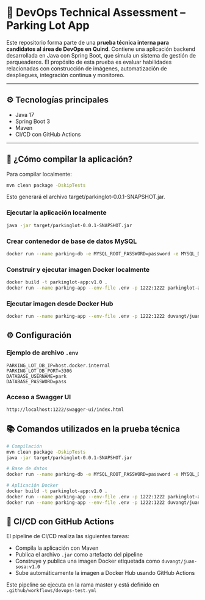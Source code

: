 # 🧪 DevOps Technical Assessment – Parking Lot App

Este repositorio forma parte de una **prueba técnica interna para candidatos al área de DevOps en Quind**. Contiene una aplicación backend desarrollada en Java con Spring Boot, que simula un sistema de gestión de parqueaderos. El propósito de esta prueba es evaluar habilidades relacionadas con construcción de imágenes, automatización de despliegues, integración continua y monitoreo.

---

## ⚙️ Tecnologías principales

- Java 17
- Spring Boot 3
- Maven
- CI/CD con GitHub Actions


---

## 🚀 ¿Cómo compilar la aplicación?

Para compilar localmente:

```bash
mvn clean package -DskipTests
```
Esto generará el archivo target/parkinglot-0.0.1-SNAPSHOT.jar.

### Ejecutar la aplicación localmente

```bash
java -jar target/parkinglot-0.0.1-SNAPSHOT.jar
```

### Crear contenedor de base de datos MySQL

```bash
docker run --name parking-db -e MYSQL_ROOT_PASSWORD=password -e MYSQL_DATABASE=parkinglot -e MYSQL_USER=parkinguser -e MYSQL_PASSWORD=secret -p 3306:3306 -d mysql:8
```

### Construir y ejecutar imagen Docker localmente

```bash
docker build -t parkinglot-app:v1.0 .
docker run --name parking-app --env-file .env -p 1222:1222 parkinglot-app:v1.0
```

### Ejecutar imagen desde Docker Hub

```bash
docker run --name parking-app --env-file .env -p 1222:1222 duvangt/juan-sosa:v1.0
```

## ⚙️ Configuración

### Ejemplo de archivo `.env`

```
PARKING_LOT_DB_IP=host.docker.internal
PARKING_LOT_DB_PORT=3306
DATABASE_USERNAME=park
DATABASE_PASSWORD=pass
```


### Acceso a Swagger UI

```
http://localhost:1222/swagger-ui/index.html
```

## 📚 Comandos utilizados en la prueba técnica

```bash
# Compilación
mvn clean package -DskipTests
java -jar target/parkinglot-0.0.1-SNAPSHOT.jar

# Base de datos
docker run --name parking-db -e MYSQL_ROOT_PASSWORD=password -e MYSQL_DATABASE=parkinglot -e MYSQL_USER=parkinguser -e MYSQL_PASSWORD=secret -p 3306:3306 -d mysql:8

# Aplicación Docker
docker build -t parkinglot-app:v1.0 .
docker run --name parking-app --env-file .env -p 1222:1222 parkinglot-app:v1.0
docker run --name parking-app --env-file .env -p 1222:1222 duvangt/juan-sosa:v1.0

```

## 🔄 CI/CD con GitHub Actions

El pipeline de CI/CD realiza las siguientes tareas:

- Compila la aplicación con Maven
- Publica el archivo `.jar` como artefacto del pipeline
- Construye y publica una imagen Docker etiquetada como `duvangt/juan-sosa:v1.0`
- Sube automáticamente la imagen a Docker Hub usando GitHub Actions

Este pipeline se ejecuta en la rama master y está definido en `.github/workflows/devops-test.yml`
